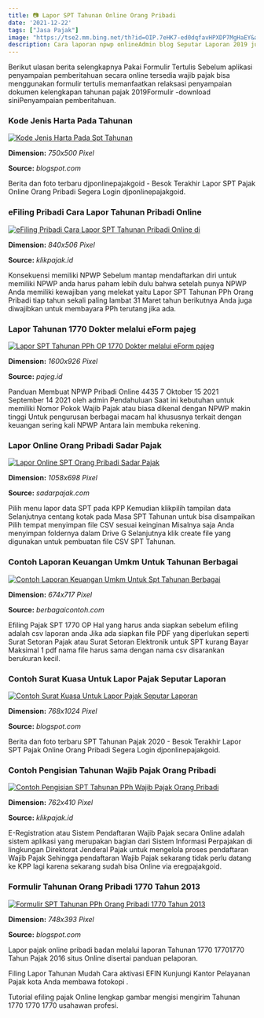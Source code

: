 ```yaml
---
title: 📷 Lapor SPT Tahunan Online Orang Pribadi
date: '2021-12-22'
tags: ["Jasa Pajak"]
image: "https://tse2.mm.bing.net/th?id=OIP.7eHK7-ed0dqfavHPXDP7MgHaEY&amp;pid=15.1"
description: Cara laporan npwp onlineAdmin blog Seputar Laporan 2019 juga mengumpulkan gambar gambar lainnya terkait cara lapor npwp lewat online dibawah ini.
---
```




Berikut ulasan berita selengkapnya Pakai Formulir Tertulis Sebelum aplikasi penyampaian pemberitahuan secara online tersedia wajib pajak bisa menggunakan formulir tertulis memanfaatkan relaksasi penyampaian dokumen kelengkapan tahunan pajak 2019Formulir -download siniPenyampaian pemberitahuan.



### Kode Jenis Harta Pada Tahunan

[![Kode Jenis Harta Pada Spt Tahunan](https://lh6.googleusercontent.com/proxy/_OWSAcgOTW3BETCmJ00IGCVpkd0RmsNbWYzxeaQ-OSzEn3CJA1N8NRP8WnsGikS3MPCXbrkkAw_nbcyZqiYcwLG3hXLgW-a31Ve5Rr-jLdItY8dRMtFFHqkgwRcmv21YC43Zq5wMVX1Q_q5ZVg=w1200-h630-p-k-no-nu)](https://lh6.googleusercontent.com/proxy/_OWSAcgOTW3BETCmJ00IGCVpkd0RmsNbWYzxeaQ-OSzEn3CJA1N8NRP8WnsGikS3MPCXbrkkAw_nbcyZqiYcwLG3hXLgW-a31Ve5Rr-jLdItY8dRMtFFHqkgwRcmv21YC43Zq5wMVX1Q_q5ZVg=w1200-h630-p-k-no-nu)


**Dimension:** _750x500 Pixel_ 

**Source:** _blogspot.com_ 


Berita dan foto terbaru djponlinepajakgoid - Besok Terakhir Lapor SPT Pajak Online Orang Pribadi Segera Login djponlinepajakgoid.


### eFiling Pribadi Cara Lapor Tahunan Pribadi Online 

[![eFiling Pribadi Cara Lapor SPT Tahunan Pribadi Online di ](https://klikpajak.id/wp-content/uploads/2021/01/Lapor-eFiling-Pribadi-di-Klikpajak.jpg)](https://klikpajak.id/wp-content/uploads/2021/01/Lapor-eFiling-Pribadi-di-Klikpajak.jpg)


**Dimension:** _840x506 Pixel_ 

**Source:** _klikpajak.id_ 


Konsekuensi memiliki NPWP Sebelum mantap mendaftarkan diri untuk memiliki NPWP anda harus paham lebih dulu bahwa setelah punya NPWP Anda memiliki kewajiban yang melekat yaitu Lapor SPT Tahunan PPh Orang Pribadi tiap tahun sekali paling lambat 31 Maret tahun berikutnya Anda juga diwajibkan untuk membayara PPh terutang jika ada.


### Lapor Tahunan 1770 Dokter melalui eForm pajeg

[![Lapor  SPT Tahunan PPh OP 1770 Dokter melalui eForm  pajeg](https://1.bp.blogspot.com/-ej8gBfESJMc/WLQ8858M2rI/AAAAAAAAdWU/t5U_4aHoNIssC1AyAHtods84ncuySyDaACLcB/s1600/000001.jpg)](https://1.bp.blogspot.com/-ej8gBfESJMc/WLQ8858M2rI/AAAAAAAAdWU/t5U_4aHoNIssC1AyAHtods84ncuySyDaACLcB/s1600/000001.jpg)


**Dimension:** _1600x926 Pixel_ 

**Source:** _pajeg.id_ 


Panduan Membuat NPWP Pribadi Online 4435 7 Oktober 15 2021 September 14 2021 oleh admin Pendahuluan Saat ini kebutuhan untuk memiliki Nomor Pokok Wajib Pajak atau biasa dikenal dengan NPWP makin tinggi Untuk pengurusan berbagai macam hal khususnya terkait dengan keuangan sering kali NPWP Antara lain membuka rekening.


### Lapor Online Orang Pribadi Sadar Pajak

[![Lapor Online SPT Orang Pribadi  Sadar Pajak](https://sadarpajak.com/wp-content/uploads/2020/02/login-djp-online.jpg)](https://sadarpajak.com/wp-content/uploads/2020/02/login-djp-online.jpg)


**Dimension:** _1058x698 Pixel_ 

**Source:** _sadarpajak.com_ 


Pilih menu lapor data SPT pada KPP Kemudian klikpilih tampilan data Selanjutnya centang kotak pada Masa SPT Tahunan untuk bisa disampaikan Pilih tempat menyimpan file CSV sesuai keinginan Misalnya saja Anda menyimpan foldernya dalam Drive G Selanjutnya klik create file yang digunakan untuk pembuatan file CSV SPT Tahunan.


### Contoh Laporan Keuangan Umkm Untuk Tahunan Berbagai 

[![Contoh Laporan Keuangan Umkm Untuk Spt Tahunan  Berbagai ](https://4.bp.blogspot.com/-eZRmDqxVOv4/VrqT0VOZsLI/AAAAAAAAAfk/v8bJ7xI5kpA/s1600/Rekap%2Bomset.jpg)](https://4.bp.blogspot.com/-eZRmDqxVOv4/VrqT0VOZsLI/AAAAAAAAAfk/v8bJ7xI5kpA/s1600/Rekap%2Bomset.jpg)


**Dimension:** _674x717 Pixel_ 

**Source:** _berbagaicontoh.com_ 


Efiling Pajak SPT 1770 OP Hal yang harus anda siapkan sebelum efiling adalah csv laporan anda Jika ada siapkan file PDF yang diperlukan seperti Surat Setoran Pajak atau Surat Setoran Elektronik untuk SPT kurang Bayar Maksimal 1 pdf nama file harus sama dengan nama csv disarankan berukuran kecil.


### Contoh Surat Kuasa Untuk Lapor Pajak Seputar Laporan

[![Contoh Surat Kuasa Untuk Lapor Pajak  Seputar Laporan](https://imgv2-2-f.scribdassets.com/img/document/356257895/original/ffed597551/1580959443?v=1)](https://imgv2-2-f.scribdassets.com/img/document/356257895/original/ffed597551/1580959443?v=1)


**Dimension:** _768x1024 Pixel_ 

**Source:** _blogspot.com_ 


Berita dan foto terbaru SPT Tahunan Pajak 2020 - Besok Terakhir Lapor SPT Pajak Online Orang Pribadi Segera Login djponlinepajakgoid.


### Contoh Pengisian Tahunan Wajib Pajak Orang Pribadi 

[![Contoh Pengisian SPT Tahunan PPh Wajib Pajak Orang Pribadi ](https://klikpajak.id/wp-content/uploads/2020/08/SPT-PPh-OP-15.png)](https://klikpajak.id/wp-content/uploads/2020/08/SPT-PPh-OP-15.png)


**Dimension:** _762x410 Pixel_ 

**Source:** _klikpajak.id_ 


E-Registration atau Sistem Pendaftaran Wajib Pajak secara Online adalah sistem aplikasi yang merupakan bagian dari Sistem Informasi Perpajakan di lingkungan Direktorat Jenderal Pajak untuk mengelola proses pendaftaran Wajib Pajak Sehingga pendaftaran Wajib Pajak sekarang tidak perlu datang ke KPP lagi karena sekarang sudah bisa Online via eregpajakgoid.


### Formulir Tahunan Orang Pribadi 1770 Tahun 2013 

[![Formulir SPT Tahunan PPh Orang Pribadi 1770 Tahun 2013 ](http://1.bp.blogspot.com/-fOinQIn6Myc/UwTi1pc57mI/AAAAAAAAAMA/Og8wMG0btlk/w1200-h630-p-k-no-nu/omset2013.png)](http://1.bp.blogspot.com/-fOinQIn6Myc/UwTi1pc57mI/AAAAAAAAAMA/Og8wMG0btlk/w1200-h630-p-k-no-nu/omset2013.png)


**Dimension:** _748x393 Pixel_ 

**Source:** _blogspot.com_ 



Lapor pajak online pribadi badan melalui laporan Tahunan 1770 17701770 Tahun Pajak 2016 situs Online disertai panduan pelaporan.


Filing Lapor Tahunan Mudah Cara aktivasi EFIN Kunjungi Kantor Pelayanan Pajak kota Anda membawa fotokopi .


Tutorial efiling pajak Online lengkap gambar mengisi mengirim Tahunan 1770 1770 1770 usahawan profesi.




